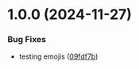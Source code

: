 # 1.0.0 (2024-11-27)


### Bug Fixes

* testing emojis ([09fdf7b](https://github.com/natanans/bolsterup-challenges-imagegen/commit/09fdf7b3fef786cda1bba4e5f0262ffc9ece2304))
